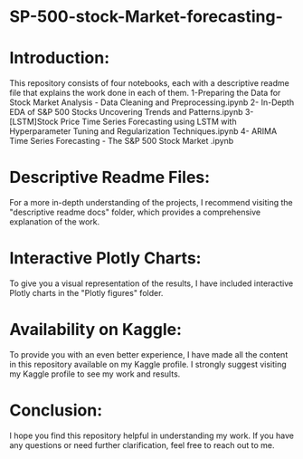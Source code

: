# SP-500-stock-Market-forecasting-

# Introduction:
This repository consists of four notebooks, each with a descriptive readme file that explains the work done in each of them.
  1-Preparing the Data for Stock Market Analysis - Data Cleaning and Preprocessing.ipynb
  2- In-Depth EDA of S&P 500 Stocks  Uncovering Trends and Patterns.ipynb
  3- [LSTM]Stock Price  Time Series Forecasting using LSTM with Hyperparameter Tuning and Regularization Techniques.ipynb
  4- ARIMA Time Series Forecasting - The S&P 500 Stock Market .ipynb

 # Descriptive Readme Files:
 For a more in-depth understanding of the projects, I recommend visiting the "descriptive readme docs" folder, which provides a comprehensive explanation  of the work.

 # Interactive Plotly Charts:
 To give you a visual representation of the results, I have included interactive Plotly charts in the "Plotly figures" folder.

 # Availability on Kaggle:
 To provide you with an even better experience, I have made all the content in this repository available on my Kaggle profile. I strongly suggest visiting my Kaggle profile to see my work and results.

 # Conclusion:
 I hope you find this repository helpful in understanding my work. If you have any questions or need further clarification, feel free to reach out to me.
